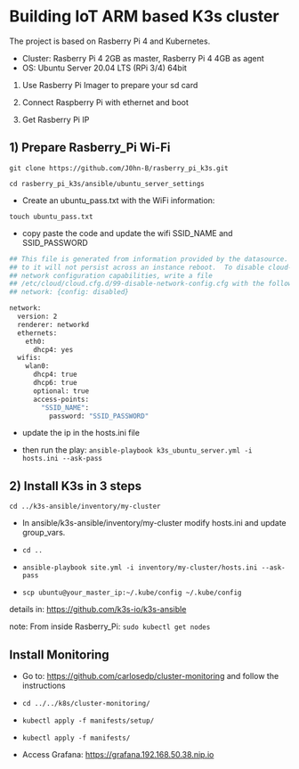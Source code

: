# Building IoT ARM based K3s cluster

The project is based on Rasberry Pi 4 and Kubernetes.

- Cluster: Rasberry Pi 4 2GB as master, Rasberry Pi 4 4GB as agent
- OS: Ubuntu Server 20.04 LTS (RPi 3/4) 64bit

1) Use Rasberry Pi Imager to prepare your sd card

2) Connect Raspberry Pi with ethernet and boot

3) Get Rasberry Pi IP

## 1) Prepare Rasberry_Pi Wi-Fi

```git clone https://github.com/J0hn-B/rasberry_pi_k3s.git```

```cd rasberry_pi_k3s/ansible/ubuntu_server_settings```

- Create an ubuntu_pass.txt with the WiFi information:

```touch ubuntu_pass.txt```

- copy paste the code and update the wifi SSID_NAME and SSID_PASSWORD

```bash
## This file is generated from information provided by the datasource.  Changes
## to it will not persist across an instance reboot.  To disable cloud-init's
## network configuration capabilities, write a file
## /etc/cloud/cloud.cfg.d/99-disable-network-config.cfg with the following:
## network: {config: disabled}

network:
  version: 2
  renderer: networkd
  ethernets:
    eth0:
      dhcp4: yes
  wifis:
    wlan0:
      dhcp4: true
      dhcp6: true
      optional: true
      access-points: 
        "SSID_NAME":
          password: "SSID_PASSWORD"

```

- update the ip in the hosts.ini file

- then run the play: ```ansible-playbook k3s_ubuntu_server.yml -i hosts.ini --ask-pass```

## 2) Install K3s in 3 steps

```cd ../k3s-ansible/inventory/my-cluster```

- In ansible/k3s-ansible/inventory/my-cluster modify hosts.ini and update group_vars.

- ```cd ..```

- ```ansible-playbook site.yml -i inventory/my-cluster/hosts.ini --ask-pass```

- ```scp ubuntu@your_master_ip:~/.kube/config ~/.kube/config```

details in: <https://github.com/k3s-io/k3s-ansible>

note: From inside Rasberry_Pi: ```sudo kubectl get nodes```

## Install Monitoring

- Go to: <https://github.com/carlosedp/cluster-monitoring> and follow the instructions

- ```cd ../../k8s/cluster-monitoring/```

- ```kubectl apply -f manifests/setup/```
- ```kubectl apply -f manifests/```

- Access Grafana: <https://grafana.192.168.50.38.nip.io>
